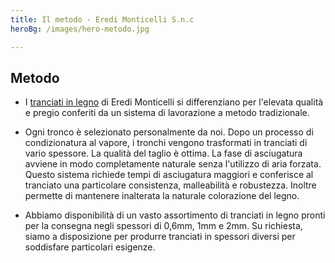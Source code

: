 ```yaml
---
title: Il metodo - Eredi Monticelli S.n.c
heroBg: /images/hero-metodo.jpg

---
```

## Metodo

* I [tranciati in legno](/it/tranciati-in-legno) di Eredi Monticelli si differenziano per l'elevata qualità e pregio conferiti da un sistema di lavorazione a metodo tradizionale.

* Ogni tronco è selezionato personalmente da noi. Dopo un processo di condizionatura al vapore, i tronchi vengono trasformati in tranciati di vario spessore. La qualità del taglio è ottima. La fase di asciugatura avviene in modo completamente naturale senza l'utilizzo di aria forzata. Questo sistema richiede tempi di asciugatura maggiori e conferisce al tranciato una particolare consistenza, malleabilità e robustezza. Inoltre permette di mantenere inalterata la naturale colorazione del legno.

* Abbiamo disponibilità di un vasto assortimento di tranciati in legno pronti per la consegna negli spessori di 0,6mm, 1mm e 2mm. Su richiesta, siamo a disposizione per produrre tranciati in spessori diversi per soddisfare particolari esigenze.